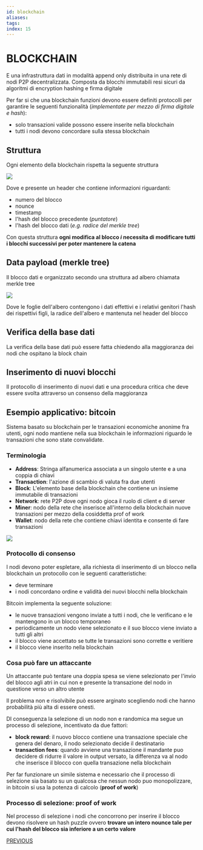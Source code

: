 ```yaml
---
id: blockchain
aliases: 
tags: 
index: 15
---
```


# BLOCKCHAIN

E una infrastruttura dati in modalità append only distribuita in una rete di nodi P2P decentralizzata.
Composta da blocchi immutabili resi sicuri da algoritmi di encryption hashing e firma digitale

Per far si che una blockchain funzioni devono essere definiti protocolli per garantire le seguenti funzionalità (*implementate per mezzo di firma digitale e hash*):

- solo transazioni valide possono essere inserite nella blockchain
- tutti i nodi devono concordare sulla stessa blockchain

## Struttura

Ogni elemento della blockchain rispetta la seguente struttura

![](sicurezza_informazione/Pasted%20image%2020240709122716.png)

Dove e presente un header che contiene informazioni riguardanti:

- numero del blocco
- nounce
- timestamp
- l'hash del blocco precedente (*puntatore*)
- l'hash del blocco dati (*e.g. radice del merkle tree*)

Con questa struttura **ogni modifica al blocco $i$ necessita di modificare tutti i blocchi successivi per poter mantenere la catena**

## Data payload (merkle tree)

Il blocco dati e organizzato secondo una struttura ad albero chiamata merkle tree

![](sicurezza_informazione/Pasted%20image%2020240709123120.png)

Dove le foglie dell'albero contengono i dati effettivi e i relativi genitori l'hash dei rispettivi figli, la radice dell'albero e mantenuta nel header del blocco

## Verifica della base dati

La verifica della base dati può essere fatta chiedendo alla maggioranza dei nodi che ospitano la block chain

## Inserimento di nuovi blocchi

Il protocollo di inserimento di nuovi dati e una procedura critica che deve essere svolta attraverso un consenso della maggioranza

## Esempio applicativo: bitcoin

Sistema basato su blockchain per le transazioni economiche anonime fra utenti, ogni nodo mantiene nella sua blockchain le informazioni riguardo le transazioni che sono state convalidate.

### Terminologia

- **Address**: Stringa alfanumerica associata a un singolo utente e a una coppia di chiavi
- **Transaction**: l'azione di scambio di valuta fra due utenti
- **Block**: L'elemento base della blockchain che contiene un insieme immutabile di transazioni
- **Network**: rete P2P dove ogni nodo gioca il ruolo di client e di server
- **Miner**: nodo della rete che inserisce all'interno della blockchain nuove transazioni per mezzo della cosiddetta prof of work
- **Wallet**: nodo della rete che contiene chiavi identita e consente di fare transazioni

![](sicurezza_informazione/Pasted%20image%2020240709153830.png)

### Protocollo di consenso

I nodi devono poter espletare, alla richiesta di inserimento di un blocco nella blockchain un protocollo con le seguenti caratteristiche:

- deve terminare
- i nodi concordano ordine e validità dei nuovi blocchi nella blockchain

Bitcoin implementa la seguente soluzione:

-  le nuove transazioni vengono inviate a tutti i nodi, che le verificano e le mantengono in un blocco temporaneo
- periodicamente un nodo viene selezionato e il suo blocco viene inviato a tutti gli altri
- il blocco viene accettato se tutte le transazioni sono corrette e veritiere
- il blocco viene inserito nella blockchain

### Cosa può fare un attaccante

Un attaccante può tentare una doppia spesa se viene selezionato per l'invio del blocco agli atri in cui non e presente la transazione del nodo in questione verso un altro utente

Il problema non e risolvibile può essere arginato scegliendo nodi che hanno probabilità più alta di essere onesti.

DI conseguenza la selezione di un nodo non e randomica ma segue un processo di selezione, incentivato da due fattori:

- **block reward**: il nuovo blocco contiene una transazione speciale che genera del denaro, il nodo selezionato decide il destinatario
- **transaction fees**: quando avviene una transazione il mandante puo decidere di ridurre il valore in output versato, la differenza va al nodo che inserisce il blocco con quella transazione nella blockchain

Per far funzionare un simile sistema e necessario che il processo di selezione sia basato su un qualcosa che nessun nodo puo monopolizzare, in bitcoin si usa la potenza di calcolo (**proof of work**)

### Processo di selezione: proof of work

Nel processo di selezione i nodi che concorrono per inserire il blocco devono risolvere un hash puzzle ovvero **trovare un intero nounce tale per cui l'hash del blocco sia inferiore a un certo valore**

[PREVIOUS](pgp.md)